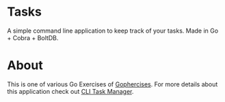 # Tasks
A simple command line application to keep track of your tasks.
Made in Go + Cobra + BoltDB.

# About
This is one of various Go Exercises of [Gophercises](https://gophercises.com/).
For more details about this application check out [CLI Task Manager](https://github.com/gophercises/task).

